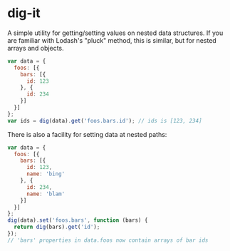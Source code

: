 # dig-it
A simple utility for getting/setting values on nested data structures.  If you are familiar with Lodash's "pluck" method, this is similar, but for nested arrays and objects.

```javascript
var data = {
  foos: [{
    bars: [{
      id: 123
    }, {
      id: 234
    }]
  }]
};
var ids = dig(data).get('foos.bars.id'); // ids is [123, 234]
```

There is also a facility for setting data at nested paths:
```javascript
var data = {
  foos: [{
    bars: [{
      id: 123,
      name: 'bing'
    }, {
      id: 234,
      name: 'blam'
    }]
  }]
};
dig(data).set('foos.bars', function (bars) {
  return dig(bars).get('id');
});
// 'bars' properties in data.foos now contain arrays of bar ids
```
